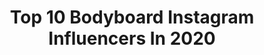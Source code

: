 ---
title: Top 10 Bodyboard Instagram Influencers In 2020
description: >-
  Find top bodyboard Instagram influencers in 2020. Most popular hashtags: #home #bodyboard #covid #interiordesign.
platform: Instagram
profiles:
  - username: "alexandrarinder"
    fullname: >-
      Alexandra Rinder
    location: "Canary Islands"
    followers: 36048
    engagement: 589
    commentsToLikes: 0.016062
    id: ck0vznc3v9ygd0i19bpd0x0tc
    verified: false
    hashtags: "#day41, #minialex"
  - username: "surf_stevens"
    fullname: >-
      MELODY STEVENS 🏄🏼‍♀️
    location: "United States"
    followers: 26116
    engagement: 615
    commentsToLikes: 0.016268
    id: ck5zvgwka47pk0i14x3ceq06a
    verified: false
    hashtags: "#noixeyewearsurfteam, #stayhome, #beachgirlforlife, #noixteamrider"
  - username: "vudukchild"
    fullname: >-
      natalia
    location: "Spain"
    followers: 16914
    engagement: 451
    commentsToLikes: 0.030210
    id: ck6tw55tqq2e30j715663pc6b
    verified: false
    hashtags: "#waterphoto, #desertlover, #fishingtown, #goats"
  - username: "lara_ascanio"
    fullname: >-
      Lara Ascanio
    location: "Spain"
    followers: 7614
    engagement: 930
    commentsToLikes: 0.021944
    id: ck0vznbr09yf40i19hqkxl8kc
    verified: false
    hashtags: "#sintrapro2019, #tenerife, #francia, #worldtour"
  - username: "mikahelaquinn"
    fullname: >-
      MIKA🐉
    location: ""
    followers: 26908
    engagement: 473
    commentsToLikes: 0.011011
    id: ck5hmfpj0lv9q0i11ihh7mi6r
    verified: false
    hashtags: "#yatodopasar, #besodemar, #quedateencasa, #qu"
  - username: "kyra.97"
    fullname: >-
      白波瀬 海来🌞Shirahase Kyra
    location: "Japan"
    followers: 10663
    engagement: 885
    commentsToLikes: 0.004373
    id: ck5zwt9zn6q3h0i14b1am2d96
    verified: false
    hashtags: "#takeout, #myhone, #tools, #fparadeseaside"
  - username: "iloveturtlepoo"
    fullname: >-
      Lujain
    location: ""
    followers: 7739
    engagement: 1382
    commentsToLikes: 0.010507
    id: ck5zk0r7sim4u0i1480cy1a9w
    verified: false
    hashtags: "#raiylibaas, #veganrecipes, #toddlerlife, #makeclothmainstream"
  - username: "anais_velis_cisternas"
    fullname: >-
      Nany (roquita 🐠)
    location: ""
    followers: 5781
    engagement: 659
    commentsToLikes: 0.017823
    id: ck6uayk9z6fqt0j71wropk0a1
    verified: false
    hashtags: "#cuarentena, #concurso, #desafiobo, #covid"
  - username: "danielfonsecabb"
    fullname: >-
      DANIEL FONSECA
    location: "Portugal"
    followers: 9963
    engagement: 1528
    commentsToLikes: 0.103889
    id: ck8swwk3hfhqd0j78fd4psukc
    verified: false
    hashtags: "#portuguese, #drone, #peniche, #sport"
  - username: "paola_simao"
    fullname: >-
      Paola Simão
    location: "Brazil"
    followers: 14406
    engagement: 493
    commentsToLikes: 0.022671
    id: ck55nowq36nqa0i116195t59v
    verified: false
    hashtags: "#elephantrock, #salvemossaoconrado, #foam, #outono"
---